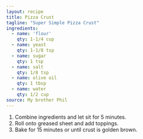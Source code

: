 ```yaml
---
layout: recipe
title: Pizza Crust
tagline: "Super Simple Pizza Crust"
ingredients:
  - name: 'flour'
    qty: 1-1/4 cup
  - name: yeast
    qty: 1-1/8 tsp
  - name: sugar
    qty: 1 tsp
  - name: salt
    qty: 1/8 tsp
  - name: olive oil
    qty: 1 tbsp
  - name: water
    qty: 1/2 cup
source: My brother Phil
---
```


1. Combine ingredients and let sit for 5 minutes.
2. Roll onto greased sheet and add toppings.
3. Bake for 15 minutes or until crust is golden brown.